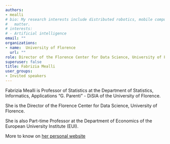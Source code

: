 ```yaml
---
authors:
- mealli
# bio: My research interests include distributed robotics, mobile computing and programmable
#   matter.
# interests:
# - Artificial intelligence
email: ""
organizations:
- name:  University of Florence
  url: ""
role: Director of the Florence Center for Data Science, University of Florence.
superuser: false
title: Fabrizia Mealli
user_groups:
- Invited speakers
---
```


Fabrizia Mealli is Professor of Statistics at the Department of Statistics, Informatics, Applications “G. Parenti” - DiSIA of the University of Florence. 

She is the Director of the Florence Center for Data Science, University of Florence.

She is also Part-time Professor at the Department of Economics of the European University Institute (EUI).

More to know on [her personal website](https://sites.google.com/unifi.it/fabriziamealli)
